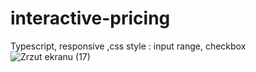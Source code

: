 # interactive-pricing
Typescript, responsive ,css style : input range,  checkbox
![Zrzut ekranu (17)](https://user-images.githubusercontent.com/61388692/159067796-f906d2c6-0961-45a9-8649-9f9f305704b4.png)
